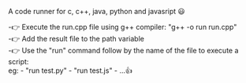 A code runner for c, c++, java, python and javasript 😃

-👉 Execute the run.cpp file using g++ compiler: "g++ -o run run.cpp"\
-👉 Add the result file to the path variable\
-👉 Use the "run" command follow by the name of the file to execute a script: \
    eg: - "run test.py"
        - "run test.js"
        - ...👍
